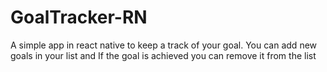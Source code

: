 # GoalTracker-RN
A simple app in react native to keep a track of your goal. You can add new goals in your list and If the goal is achieved you can remove it from the list
